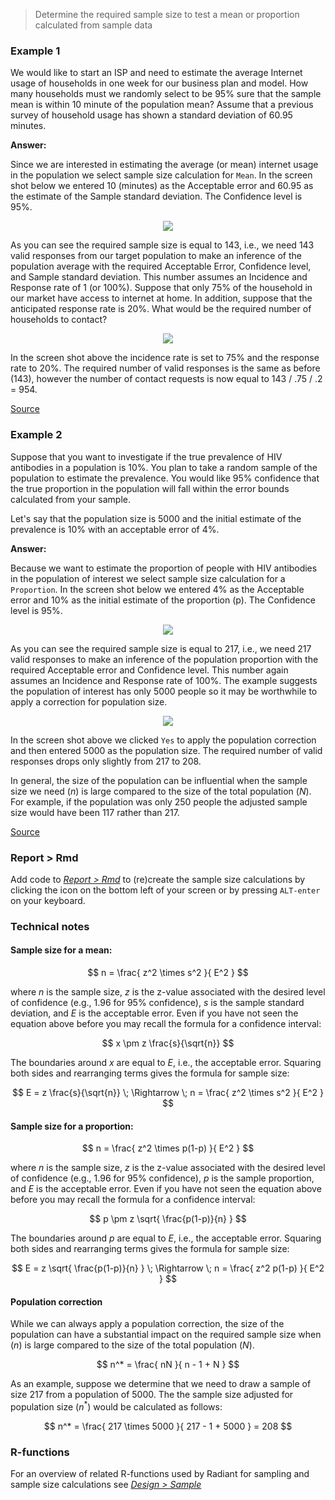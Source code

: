 > Determine the required sample size to test a mean or proportion calculated from sample data

### Example 1

We would like to start an ISP and need to estimate the average Internet usage of households in one week for our business plan and model. How many households must we randomly select to be 95% sure that the sample mean is within 10 minute of the population mean? Assume that a previous survey of household usage has shown a standard deviation of 60.95 minutes.

**Answer:**

Since we are interested in estimating the average (or mean) internet usage in the population we select sample size calculation for `Mean`. In the screen shot below we entered 10 (minutes) as the Acceptable error and 60.95 as the estimate of the Sample standard deviation. The Confidence level is 95%.

<p align="center"><img src="figures_design/sample_size_ex1a.png"></p>

As you can see the required sample size is equal to 143, i.e., we need 143 valid responses from our target population to make an inference of the population average with the required Acceptable Error, Confidence level, and Sample standard deviation. This number assumes an Incidence and Response rate of 1 (or 100%). Suppose that only 75% of the household in our market have access to internet at home. In addition, suppose that the anticipated response rate is 20%. What would be the required number of households to contact?

<p align="center"><img src="figures_design/sample_size_ex1b.png"></p>

In the screen shot above the incidence rate is set to 75% and the response rate to 20%. The required number of valid responses is the same as before (143), however the number of contact requests is now equal to 143 / .75 / .2 = 954.

<a href="http://www.isixsigma.com/tools-templates/sampling-data/how-determine-sample-size-determining-sample-size/" target="_blank">Source</a>

### Example 2

Suppose that you want to investigate if the true prevalence of HIV antibodies in a population is 10%. You plan to take a random sample of the population to estimate the prevalence. You would like 95% confidence that the true proportion in the population will fall within the error bounds calculated from your sample.

Let's say that the population size is 5000 and the initial estimate of the prevalence is 10% with an acceptable error of 4%.

**Answer:**

Because we want to estimate the proportion of people with HIV antibodies in the population of interest we select sample size calculation for a `Proportion`. In the screen shot below we entered 4% as the Acceptable error and 10% as the initial estimate of the proportion (p). The Confidence level is 95%.

<p align="center"><img src="figures_design/sample_size_ex2a.png"></p>

As you can see the required sample size is equal to 217, i.e., we need 217 valid responses to make an inference of the population proportion with the required Acceptable error and Confidence level. This number again assumes an Incidence and Response rate of 100%. The example suggests the population of interest has only 5000 people so it may be worthwhile to apply a correction for population size.

<p align="center"><img src="figures_design/sample_size_ex2b.png"></p>

In the screen shot above we clicked `Yes` to apply the population correction and then entered 5000 as the population size. The required number of valid responses drops only slightly from 217 to 208.

In general, the size of the population can be influential when the sample size we need ($n$) is large compared to the size of the total population ($N$). For example, if the population was only 250 people the adjusted sample size would have been 117 rather than 217.

<a href="http://bphc.hrsa.gov/policiesregulations/performancemeasures/patientsurvey/calculating.html" target="_blank">Source</a>

### Report > Rmd

Add code to <a href="https://radiant-rstats.github.io/docs/data/report_rmd.html" target="_blank">_Report > Rmd_</a> to (re)create the sample size calculations by clicking the <i title="report results" class="fa fa-edit"></i> icon on the bottom left of your screen or by pressing `ALT-enter` on your keyboard. 

### Technical notes

#### Sample size for a mean:

$$
  n = \frac{ z^2 \times s^2 }{ E^2 }
$$

where $n$ is the sample size, $z$ is the z-value associated with the desired level of confidence (e.g., 1.96 for 95% confidence), $s$ is the sample standard deviation, and $E$ is the acceptable error. Even if you have not seen the equation above before you may recall the formula for a confidence interval:

$$
  x \pm z \frac{s}{\sqrt{n}}
$$

The boundaries around $x$ are equal to $E$, i.e., the acceptable error. Squaring both sides and rearranging terms gives the formula for sample size:

$$
  E = z \frac{s}{\sqrt{n}} \; \Rightarrow \; n = \frac{ z^2 \times s^2 }{ E^2 }
$$


#### Sample size for a proportion:

$$
  n = \frac{ z^2 \times p(1-p) }{ E^2 }
$$

where $n$ is the sample size, $z$ is the z-value associated with the desired level of confidence (e.g., 1.96 for 95% confidence), $p$ is the sample proportion, and $E$ is the acceptable error. Even if you have not seen the equation above before you may recall the formula for a confidence interval:

$$
  p \pm z \sqrt{ \frac{p(1-p)}{n} }
$$

The boundaries around $p$ are equal to $E$, i.e., the acceptable error. Squaring both sides and rearranging terms gives the formula for sample size:

$$
  E = z \sqrt{ \frac{p(1-p)}{n} } \; \Rightarrow \; n = \frac{ z^2 p(1-p) }{ E^2 }
$$

#### Population correction

While we can always apply a population correction, the size of the population can have a substantial impact on the required sample size when ($n$) is large compared to the size of the total population ($N$).

$$
  n^* = \frac{ nN }{ n - 1 + N }
$$

As an example, suppose we determine that we need to draw a sample of size 217 from a population of 5000. The the sample size adjusted for population size ($n^*$) would be calculated as follows:

$$
  n^* = \frac{ 217 \times 5000 }{ 217 - 1 + 5000 } = 208
$$

### R-functions

For an overview of related R-functions used by Radiant for sampling and sample size calculations see <a href = "https://radiant-rstats.github.io/radiant.design/reference/index.html#section-design-sample" target="_blank">_Design > Sample_</a>
